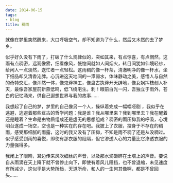 ```yaml
---
date: 2014-06-15
tags:
- blog
title: 稠雨
---
```


就像在梦里突然醒来，大口呼吸空气，却不知道为了什么，然后又木然的去了梦乡。
<!--more-->

似乎好久没有下雨了，打破了什么规律似的，突如其来，有点惊喜，有点惘然。这雨有点稠密，远观像雾，细看像风，恍惚间就如人间烟火，转目间犹如仙境轻纱，给闲人一点淡然，送忙者一点轻松。这雨稠的像一杯茶，清澈明净的像一杯水，坐下细品却又清香沁脾。心沉进这天地间的一潭弱水，体味静动之美，感悟人与自然的奇特交汇，像浑然一体，像鬼斧神工，像盘古执斧开天辟地，像女娲挥枝创人补天，最像吾家屋前新燕低鸣，低飞绕宅生。刺！眼前白光一闪，吾独立于雨外，苍白的记忆涌来，供自己遐想世界与我的故事……

我想起了自己的梦，梦里的自己像另一个人，操纵着完成一幅幅哑剧 ，我似乎在逃避，逃避着那些亘古的哲学问题：我是谁？我从哪里来？我到哪里去？我在醒着还是睡着？生命是由物质组成还是虚无的思想组成？稠密的雨压抑我的呼吸，心境明台遂成一场空，空也是一种实在的存在吧。我披上了衣服，投身于不存在的稠雨，感受那细腻的雨露，这时的我又没有了压抑，不知是雨不稠了还是从没稠过。似乎感受到雨的喜悦，即使有那衣服的阻隔，但它渗透人心的力量比它渗透衣服的力量强得多。

我闭上了眼睛，耳边传来风吹细丝的声音，以及那水滴砸碎在土壤上的声音。要说自从雨滴在天上降下就不曾停止向下，即使有着风儿阻挡，也不曾退缩，未见速度有所减少，这似乎是大势所趋，天道所命，和人的一生何其像啊，都是不曾回头……
